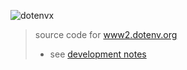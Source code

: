 ![dotenvx](https://dotenv.org/better-banner.png)

> source code for [www2.dotenv.org](https://www2.dotenv.org)
> 
> * see [development notes](./DEVELOPMENT.md)
